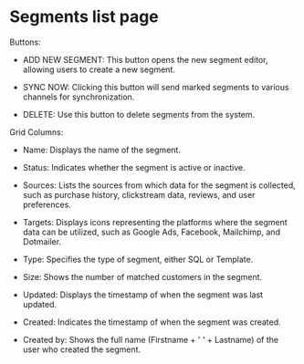 # Segments list page

Buttons:

* ADD NEW SEGMENT: This button opens the new segment editor, allowing users to create a new segment.

* SYNC NOW: Clicking this button will send marked segments to various channels for synchronization.

* DELETE: Use this button to delete segments from the system.

Grid Columns:

* Name: Displays the name of the segment.

* Status: Indicates whether the segment is active or inactive.

* Sources: Lists the sources from which data for the segment is collected, such as purchase history, clickstream data, reviews, and user preferences.

* Targets: Displays icons representing the platforms where the segment data can be utilized, such as Google Ads, Facebook, Mailchimp, and Dotmailer.

* Type: Specifies the type of segment, either SQL or Template.

* Size: Shows the number of matched customers in the segment.

* Updated: Displays the timestamp of when the segment was last updated.

* Created: Indicates the timestamp of when the segment was created.

* Created by: Shows the full name (Firstname + ' ' + Lastname) of the user who created the segment.







